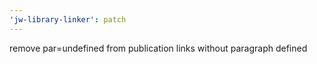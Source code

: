 ```yaml
---
'jw-library-linker': patch
---
```


remove par=undefined from publication links without paragraph defined
